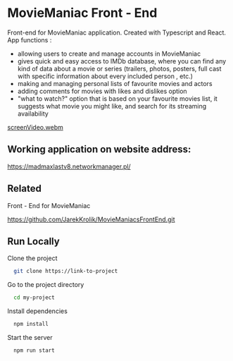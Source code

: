 
# MovieManiac Front - End

Front-end for MovieManiac application.
Created with Typescript and React.
App functions :
 - allowing users to create and manage accounts in MovieManiac
 - gives quick and easy access to IMDb database, where you can find any kind of data about a movie or series (trailers, photos, posters, full cast with specific information about every included person , etc.)
 - making and managing personal lists of favourite movies and actors
 - adding comments for movies with likes and dislikes option
 - "what to watch?" option that is based on your favourite movies list, it suggests what movie you might like, and search for its streaming availability
 



[screenVideo.webm](https://user-images.githubusercontent.com/101992103/229602440-4ae578e7-b13d-4f5f-9f75-c0d86d3c2863.webm)


## Working application on website address:

https://madmaxlastv8.networkmanager.pl/


## Related

Front - End for MovieManiac

https://github.com/JarekKrolik/MovieManiacsFrontEnd.git


## Run Locally

Clone the project

```bash
  git clone https://link-to-project
```

Go to the project directory

```bash
  cd my-project
```

Install dependencies

```bash
  npm install
```

Start the server

```bash
  npm run start
```

